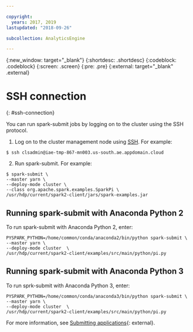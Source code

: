 ```yaml
---

copyright:
  years: 2017, 2019
lastupdated: "2018-09-26"

subcollection: AnalyticsEngine

---
```


<!-- Attribute definitions -->
{:new_window: target="_blank"}
{:shortdesc: .shortdesc}
{:codeblock: .codeblock}
{:screen: .screen}
{:pre: .pre}
{:external: target="_blank" .external}

# SSH connection
{: #ssh-connection}

You can run spark-submit jobs by logging on to the cluster  using the SSH protocol.


1. Log on to the cluster management node using [SSH](/docs/services/AnalyticsEngine?topic=AnalyticsEngine-connect-SSH). For example:
```
$ ssh clsadmin@iae-tmp-867-mn003.us-south.ae.appdomain.cloud
```

2. Run spark-submit. For example:
  ```
  $ spark-submit \
  --master yarn \
  --deploy-mode cluster \
  --class org.apache.spark.examples.SparkPi \
  /usr/hdp/current/spark2-client/jars/spark-examples.jar
  ```

## Running spark-submit with Anaconda Python 2

To run spark-submit with Anaconda Python 2, enter:

  ```
  PYSPARK_PYTHON=/home/common/conda/anaconda2/bin/python spark-submit \
  --master yarn \
  --deploy-mode cluster  \
  /usr/hdp/current/spark2-client/examples/src/main/python/pi.py
  ```

## Running spark-submit with Anaconda Python 3

To run sprk-submit with Anaconda Python 3, enter:

  ```
  PYSPARK_PYTHON=/home/common/conda/anaconda3/bin/python spark-submit \
  --master yarn \
  --deploy-mode cluster  \
  /usr/hdp/current/spark2-client/examples/src/main/python/pi.py
  ```

For more information, see [Submitting applications](http://spark.apache.org/docs/latest/submitting-applications.html){: external}.
